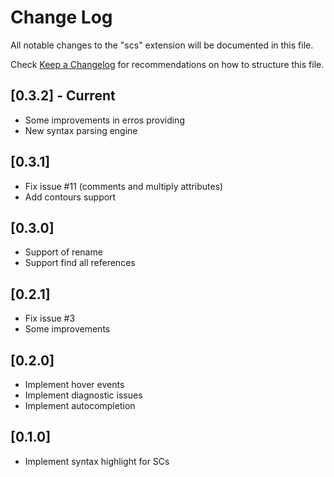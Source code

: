 # Change Log
All notable changes to the "scs" extension will be documented in this file.

Check [Keep a Changelog](http://keepachangelog.com/) for recommendations on how to structure this file.

## [0.3.2] - Current
- Some improvements in erros providing
- New syntax parsing engine

## [0.3.1]
- Fix issue #11 (comments and multiply attributes)
- Add contours support

## [0.3.0]
- Support of rename
- Support find all references

## [0.2.1]
- Fix issue #3
- Some improvements

## [0.2.0]
- Implement hover events
- Implement diagnostic issues
- Implement autocompletion

## [0.1.0]
- Implement syntax highlight for SCs
